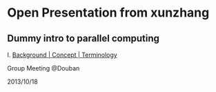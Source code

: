 Open Presentation from xunzhang
===============================

Dummy intro to parallel computing
---------------------------------
I. [Background | Concept | Terminology](http://xunzhangthu.org/talk/intro_parallel_computing/series1.html)

Group Meeting @Douban

2013/10/18
